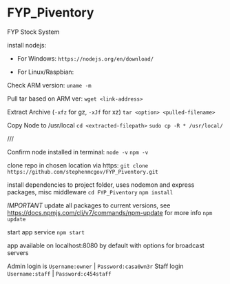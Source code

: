 # FYP_Piventory
FYP Stock System

install nodejs:

* For Windows:
```https://nodejs.org/en/download/```

* For Linux/Raspbian:

Check ARM version:
```uname -m```

Pull tar based on ARM ver:
```wget <link-address>```

Extract Archive (```-xfz``` for gz, ```-xJf``` for xz)
```tar <option> <pulled-filename>```

Copy Node to /usr/local
```cd <extracted-filepath>```
```sudo cp -R * /usr/local/```

///

Confirm node installed in terminal:
```node -v```
```npm -v```

clone repo in chosen location via https:
```git clone https://github.com/stephenmcgov/FYP_Piventory.git```

install dependencies to project folder, uses nodemon and express packages, misc middleware
```cd FYP_Piventory```
```npm install```

*IMPORTANT* update all packages to current versions, see https://docs.npmjs.com/cli/v7/commands/npm-update for more info
```npm update```

start app service
```npm start```

app available on localhost:8080 by default with options for broadcast servers

Admin login is ```Username:owner``` | ```Password:casa0wn3r```
Staff login ```Username:staff``` | ```Password:c454staff```
